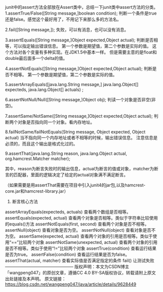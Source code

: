 junit中的assert方法全部放在Assert类中，总结一下junit类中assert方法的分类。
1.assertTrue/False([String message,]boolean condition);
  判断一个条件是true还是false。感觉这个最好用了，不用记下来那么多的方法名。

2.fail([String message,]);
  失败，可以有消息，也可以没有消息。

3.assertEquals([String message,]Object expected,Object actual);
  判断是否相等，可以指定输出错误信息。
  第一个参数是期望值，第二个参数是实际的值。
  这个方法对各个变量有多种实现。在JDK1.5中基本一样。
  但是需要主意的是float和double最后面多一个delta的值。

4.assertNotEquals([String message,]Object expected,Object actual);
  判断是否不相等。
  第一个参数是期望值，第二个参数是实际的值。

5.assertArrayEquals([java.lang.String message,] java.lang.Object[] expecteds, java.lang.Object[] actuals) ;

6.assertNotNull/Null([String message,]Object obj);
  判读一个对象是否非空(非空)。

7.assertSame/NotSame([String message,]Object expected,Object actual);
  判断两个对象是否指向同一个对象。看内存地址。

8.failNotSame/failNotEquals(String message, Object expected, Object actual)
  当不指向同一个内存地址或者不相等的时候，输出错误信息。
  注意信息是必须的，而且这个输出是格式化过的。

9.assertThat(java.lang.String reason, java.lang.Object actual, org.hamcrest.Matcher matcher);

其中，reason为断言失败时的输出信息，actual为断言的值或对象，matcher为断言的匹配器，里面的逻辑决定了给定的actual对象满不满足断言。

（如果需要是用assertThat需要在项目中引入junit4的jar包,以及hamcrest-core.jar和hamcrest-library.jar）





1. 断言核心方法

assertArrayEquals(expecteds, actuals)	查看两个数组是否相等。
assertEquals(expected, actual)	查看两个对象是否相等。类似于字符串比较使用的equals()方法
assertNotEquals(first, second)	查看两个对象是否不相等。
assertNull(object)	查看对象是否为空。
assertNotNull(object)	查看对象是否不为空。
assertSame(expected, actual)	查看两个对象的引用是否相等。类似于使用“==”比较两个对象
assertNotSame(unexpected, actual)	查看两个对象的引用是否不相等。类似于使用“!=”比较两个对象
assertTrue(condition)	查看运行结果是否为true。
assertFalse(condition)	查看运行结果是否为false。
assertThat(actual, matcher)	查看实际值是否满足指定的条件
fail()	让测试失败
————————————————
版权声明：本文为CSDN博主「wangpeng047」的原创文章，遵循CC 4.0 BY-SA版权协议，转载请附上原文出处链接及本声明。
原文链接：https://blog.csdn.net/wangpeng047/java/article/details/9628449

